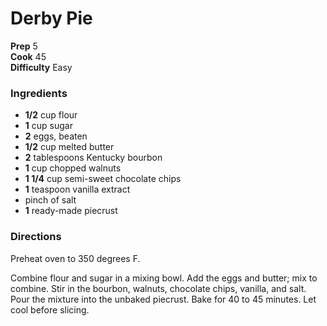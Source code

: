 #  Derby Pie

 
**Prep** 5  
**Cook** 45  
**Difficulty** Easy

###  Ingredients

  *  **1/2** cup flour
  *   **1** cup sugar
  *   **2** eggs, beaten
  *   **1/2** cup melted butter
  *   **2** tablespoons Kentucky bourbon
  *   **1** cup chopped walnuts
  *   **1 1/4** cup semi-sweet chocolate chips
  *   **1** teaspoon vanilla extract
  * pinch of salt
  *   **1** ready-made piecrust
  

###  Directions

Preheat oven to 350 degrees F.

Combine flour and sugar in a mixing bowl. Add the eggs and butter; mix to
combine. Stir in the bourbon, walnuts, chocolate chips, vanilla, and salt.
Pour the mixture into the unbaked piecrust. Bake for 40 to 45 minutes. Let
cool before slicing.

